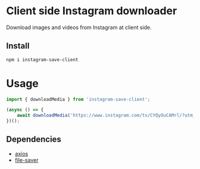 # Client side Instagram downloader

Download images and videos from Instagram at client side.

## Install

```bash
npm i instagram-save-client
```

# Usage

````javascript
import { downloadMedia } from 'instagram-save-client';

(async () => {
    await downloadMedia('https://www.instagram.com/tv/CYQyOuCAMrl/?utm_source=ig_web_copy_link');
})();

````

## Dependencies

- [axios](https://www.npmjs.com/package/axios)
- [file-saver](https://www.npmjs.com/package/file-saver)

